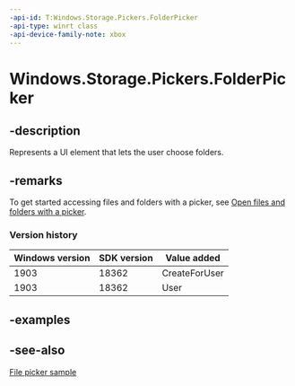 ```yaml
---
-api-id: T:Windows.Storage.Pickers.FolderPicker
-api-type: winrt class
-api-device-family-note: xbox
---
```


<!-- Class syntax.
public class FolderPicker : Windows.Storage.Pickers.IFolderPicker, Windows.Storage.Pickers.IFolderPicker2
-->

# Windows.Storage.Pickers.FolderPicker

## -description

Represents a UI element that lets the user choose folders.

## -remarks

To get started accessing files and folders with a picker, see [Open files and folders with a picker](https://docs.microsoft.com/windows/uwp/files/quickstart-using-file-and-folder-pickers).

### Version history

| Windows version | SDK version | Value added |
| -- | -- | -- |
| 1903 | 18362 | CreateForUser |
| 1903 | 18362 | User |

## -examples

## -see-also

[File picker sample](https://github.com/Microsoft/Windows-universal-samples/tree/master/Samples/FilePicker)
